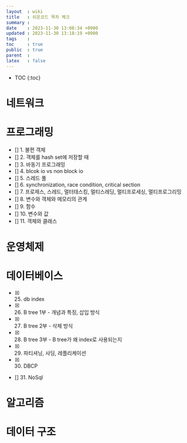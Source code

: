 ```yaml
---
layout  : wiki
title   : 쉬운코드 목차 체크
summary : 
date    : 2023-11-30 13:08:34 +0900
updated : 2023-11-30 13:18:19 +0900
tags    : 
toc     : true
public  : true
parent  : 
latex   : false
---
```

* TOC
{:toc}

# 네트워크

# 프로그래밍
- [] 1. 불편 객체
- [] 2. 객체를 hash set에 저장할 때
- [] 3. 바동기 프로그래밍
- [] 4. blcok io vs non block io
- [] 5. 스레드 풀
- [] 6. synchronization, race condition, critical section
- [] 7. 프로제스, 스레드, 멀터태스킹, 멀티스레딩, 멀티프로세싱, 멀티프로그리밍
- [] 8. 변수와 객체와 메모리의 관계
- [] 9. 함수
- [] 10. 변수와 값
- [] 11. 객체와 클래스
 
 
# 운영체제
 
# 데이터베이스
- [x] 25. db index 
- [x] 26. B tree 1부 - 개념과 특징, 삽입 방식
- [x] 27. B tree 2부 - 삭제 방식
- [x] 28. B tree 3부 - B tree가 왜 index로 사용되는지
- [x] 29. 파티셔닝, 샤딩, 레플리케이션
- [x] 30. DBCP
- [] 31. NoSql

# 알고리즘
 
# 데이터 구조
